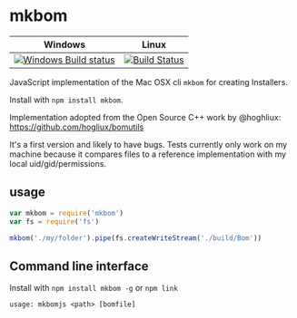 # mkbom
Windows | Linux
------- | ---------
[![Windows Build status](http://img.shields.io/appveyor/ci/finnp/mkbom-js.svg)](https://ci.appveyor.com/project/finnp/mkbom-js/branch/master) | [![Build Status](https://travis-ci.org/finnp/mkbom.js.svg?branch=master)](https://travis-ci.org/finnp/mkbom.js)

JavaScript implementation of the Mac OSX cli `mkbom` for creating Installers.

Install with `npm install mkbom`.

Implementation adopted from the Open Source C++ work by @hoghliux: https://github.com/hogliux/bomutils

It's a first version and likely to have bugs. Tests currently only work on my machine
because it compares files to a reference implementation with my local uid/gid/permissions.

## usage

```js
var mkbom = require('mkbom')
var fs = require('fs')

mkbom('./my/folder').pipe(fs.createWriteStream('./build/Bom'))
```


## Command line interface

Install with `npm install mkbom -g` or `npm link`

```
usage: mkbomjs <path> [bomfile]
```
